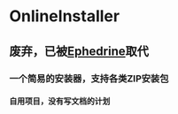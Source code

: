 # OnlineInstaller
## 废弃，已被[Ephedrine](https://github.com/qinlili23333/Ephedrine)取代  
### 一个简易的安装器，支持各类ZIP安装包  
#### 自用项目，没有写文档的计划

